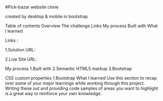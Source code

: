 #Pick-bazar website clone

created by desktop & mobile in bootstrap 

Table of contents Overview The challenge Links My process Built with What I learned

Links :

1.Solution URL: 

2.Live Site URL: 

My process 1.Built with 2.Semantic HTML5 markup 3.Bootstrap

CSS custom properties 1.Bootstrap What I learned Use this section to recap over some of your major learnings while working through this project. Writing these out and providing code samples of areas you want to highlight is a great way to reinforce your own knowledge.
